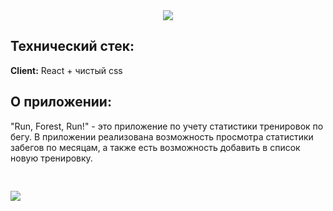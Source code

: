 <div align="center">
  <img src="https://user-images.githubusercontent.com/73392762/183930581-c27f987e-f724-4a59-b112-2643bec989b4.png"/>
</div>

<div>
<h2> Технический стек: </h2>

**Client:** React + чистый css
  
<h2> О приложении: </h2>
 "Run, Forest, Run!" - это приложение по учету статистики тренировок по бегу.
В приложении реализована возможность просмотра статистики забегов по месяцам, а также есть возможность добавить в список новую тренировку.
</div>
<br>
<br>
<div style="align: center; margin-top: 10px;">
  <img src="https://user-images.githubusercontent.com/73392762/183934032-4be4b138-1fe2-4737-9cdc-f0a926fcc991.png"/>
</div>






